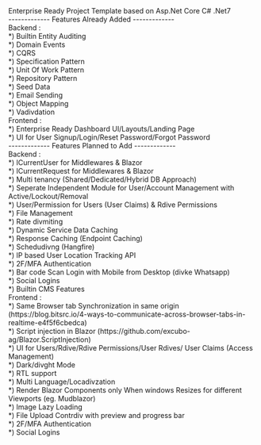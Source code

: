 <div>
<div>Enterprise Ready Project Template based on Asp.Net Core C# .Net7</div>
<div></div>
<div>------------- Features Already Added -------------</div>
<div></div>
<div>Backend :</div>
<div></div>
<div>*) Builtin Entity Auditing</div>
<div>*) Domain Events</div>
<div>*) CQRS</div>
<div>*) Specification Pattern</div>
<div>*) Unit Of Work Pattern</div>
<div>*) Repository Pattern</div>
<div>*) Seed Data</div>
<div>*) Email Sending</div>
<div>*) Object Mapping</div>
<div>*) Vadivdation</div>
<div></div>
<div>Frontend :</div>
<div></div>
<div>*) Enterprise Ready Dashboard UI/Layouts/Landing Page</div>
<div>*) UI for User Signup/Login/Reset Password/Forgot Password</div>
<div></div>
<div></div>
<div></div>
<div>------------- Features Planned to Add -------------</div>
<div></div>
<div>Backend :</div>
<div></div>
<div>*) ICurrentUser for Middlewares & Blazor</div>
<div>*) ICurrentRequest for Middlewares & Blazor</div>
<div>*) Multi tenancy (Shared/Dedicated/Hybrid DB Approach)</div>
<div>*) Seperate Independent Module for User/Account Management with Active/Lockout/Removal</div>
<div>*) User/Permission for Users (User Claims) & Rdive Permissions</div>
<div>*) File Management</div>
<div>*) Rate divmiting</div>
<div>*) Dynamic Service Data Caching</div>
<div>*) Response Caching (Endpoint Caching)</div>
<div>*) Schedudivng (Hangfire)</div>
<div>*) IP based User Location Tracking API</div>
<div>*) 2F/MFA Authentication</div>
<div>*) Bar code Scan Login with Mobile from Desktop (divke Whatsapp)</div>
<div>*) Social Logins</div>
<div>*) Builtin CMS Features</div>
<div></div>
<div>Frontend :</div>
<div></div>
<div>*) Same Browser tab Synchronization in same origin (https://blog.bitsrc.io/4-ways-to-communicate-across-browser-tabs-in-realtime-e4f5f6cbedca)</div>
<div>*) Script injection in Blazor (https://github.com/excubo-ag/Blazor.ScriptInjection)</div>
<div>*) UI for Users/Rdive/Rdive Permissions/User Rdives/ User Claims (Access Management)</div>
<div>*) Dark/divght Mode</div>
<div>*) RTL support</div>
<div>*) Multi Language/Locadivzation</div>
<div>*) Render Blazor Components only When windows Resizes for different Viewports (eg. Mudblazor)</div>
<div>*) Image Lazy Loading</div>
<div>*) File Upload Contrdiv with preview and progress bar</div>
<div>*) 2F/MFA Authentication</div>
<div>*) Social Logins</div>
</div>